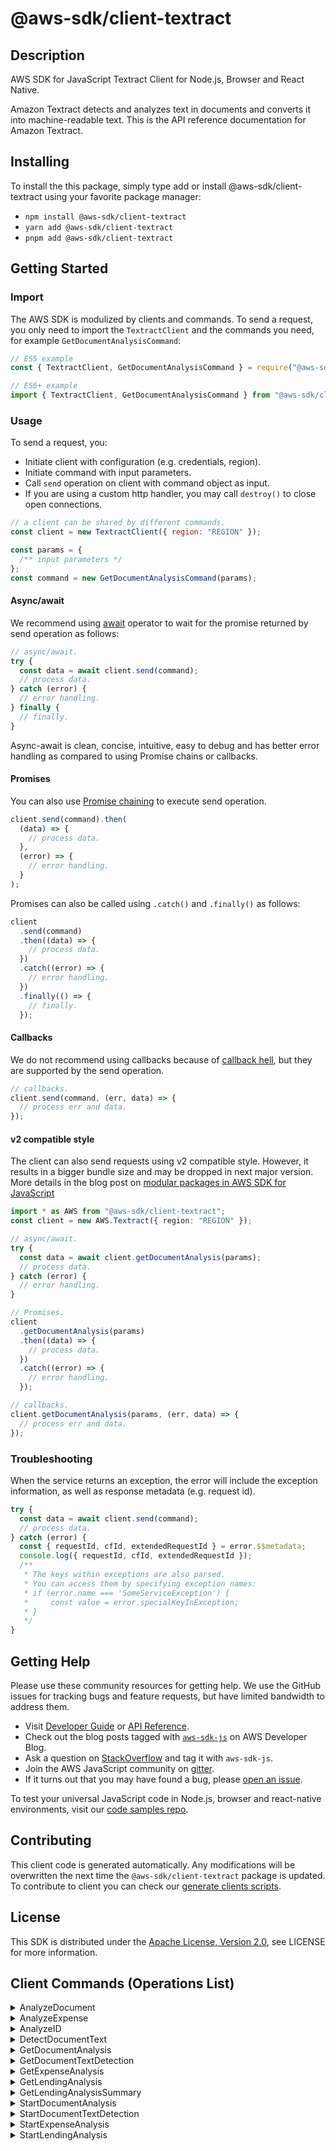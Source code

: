 <!-- generated file, do not edit directly -->

# @aws-sdk/client-textract

## Description

AWS SDK for JavaScript Textract Client for Node.js, Browser and React Native.

<p>Amazon Textract detects and analyzes text in documents and converts it
into machine-readable text. This is the API reference documentation for
Amazon Textract.</p>

## Installing

To install the this package, simply type add or install @aws-sdk/client-textract
using your favorite package manager:

- `npm install @aws-sdk/client-textract`
- `yarn add @aws-sdk/client-textract`
- `pnpm add @aws-sdk/client-textract`

## Getting Started

### Import

The AWS SDK is modulized by clients and commands.
To send a request, you only need to import the `TextractClient` and
the commands you need, for example `GetDocumentAnalysisCommand`:

```js
// ES5 example
const { TextractClient, GetDocumentAnalysisCommand } = require("@aws-sdk/client-textract");
```

```ts
// ES6+ example
import { TextractClient, GetDocumentAnalysisCommand } from "@aws-sdk/client-textract";
```

### Usage

To send a request, you:

- Initiate client with configuration (e.g. credentials, region).
- Initiate command with input parameters.
- Call `send` operation on client with command object as input.
- If you are using a custom http handler, you may call `destroy()` to close open connections.

```js
// a client can be shared by different commands.
const client = new TextractClient({ region: "REGION" });

const params = {
  /** input parameters */
};
const command = new GetDocumentAnalysisCommand(params);
```

#### Async/await

We recommend using [await](https://developer.mozilla.org/en-US/docs/Web/JavaScript/Reference/Operators/await)
operator to wait for the promise returned by send operation as follows:

```js
// async/await.
try {
  const data = await client.send(command);
  // process data.
} catch (error) {
  // error handling.
} finally {
  // finally.
}
```

Async-await is clean, concise, intuitive, easy to debug and has better error handling
as compared to using Promise chains or callbacks.

#### Promises

You can also use [Promise chaining](https://developer.mozilla.org/en-US/docs/Web/JavaScript/Guide/Using_promises#chaining)
to execute send operation.

```js
client.send(command).then(
  (data) => {
    // process data.
  },
  (error) => {
    // error handling.
  }
);
```

Promises can also be called using `.catch()` and `.finally()` as follows:

```js
client
  .send(command)
  .then((data) => {
    // process data.
  })
  .catch((error) => {
    // error handling.
  })
  .finally(() => {
    // finally.
  });
```

#### Callbacks

We do not recommend using callbacks because of [callback hell](http://callbackhell.com/),
but they are supported by the send operation.

```js
// callbacks.
client.send(command, (err, data) => {
  // process err and data.
});
```

#### v2 compatible style

The client can also send requests using v2 compatible style.
However, it results in a bigger bundle size and may be dropped in next major version. More details in the blog post
on [modular packages in AWS SDK for JavaScript](https://aws.amazon.com/blogs/developer/modular-packages-in-aws-sdk-for-javascript/)

```ts
import * as AWS from "@aws-sdk/client-textract";
const client = new AWS.Textract({ region: "REGION" });

// async/await.
try {
  const data = await client.getDocumentAnalysis(params);
  // process data.
} catch (error) {
  // error handling.
}

// Promises.
client
  .getDocumentAnalysis(params)
  .then((data) => {
    // process data.
  })
  .catch((error) => {
    // error handling.
  });

// callbacks.
client.getDocumentAnalysis(params, (err, data) => {
  // process err and data.
});
```

### Troubleshooting

When the service returns an exception, the error will include the exception information,
as well as response metadata (e.g. request id).

```js
try {
  const data = await client.send(command);
  // process data.
} catch (error) {
  const { requestId, cfId, extendedRequestId } = error.$$metadata;
  console.log({ requestId, cfId, extendedRequestId });
  /**
   * The keys within exceptions are also parsed.
   * You can access them by specifying exception names:
   * if (error.name === 'SomeServiceException') {
   *     const value = error.specialKeyInException;
   * }
   */
}
```

## Getting Help

Please use these community resources for getting help.
We use the GitHub issues for tracking bugs and feature requests, but have limited bandwidth to address them.

- Visit [Developer Guide](https://docs.aws.amazon.com/sdk-for-javascript/v3/developer-guide/welcome.html)
  or [API Reference](https://docs.aws.amazon.com/AWSJavaScriptSDK/v3/latest/index.html).
- Check out the blog posts tagged with [`aws-sdk-js`](https://aws.amazon.com/blogs/developer/tag/aws-sdk-js/)
  on AWS Developer Blog.
- Ask a question on [StackOverflow](https://stackoverflow.com/questions/tagged/aws-sdk-js) and tag it with `aws-sdk-js`.
- Join the AWS JavaScript community on [gitter](https://gitter.im/aws/aws-sdk-js-v3).
- If it turns out that you may have found a bug, please [open an issue](https://github.com/aws/aws-sdk-js-v3/issues/new/choose).

To test your universal JavaScript code in Node.js, browser and react-native environments,
visit our [code samples repo](https://github.com/aws-samples/aws-sdk-js-tests).

## Contributing

This client code is generated automatically. Any modifications will be overwritten the next time the `@aws-sdk/client-textract` package is updated.
To contribute to client you can check our [generate clients scripts](https://github.com/aws/aws-sdk-js-v3/tree/main/scripts/generate-clients).

## License

This SDK is distributed under the
[Apache License, Version 2.0](http://www.apache.org/licenses/LICENSE-2.0),
see LICENSE for more information.

## Client Commands (Operations List)

<details>
<summary>
AnalyzeDocument
</summary>

[Command API Reference](https://docs.aws.amazon.com/AWSJavaScriptSDK/v3/latest/clients/client-textract/classes/analyzedocumentcommand.html) / [Input](https://docs.aws.amazon.com/AWSJavaScriptSDK/v3/latest/clients/client-textract/interfaces/analyzedocumentcommandinput.html) / [Output](https://docs.aws.amazon.com/AWSJavaScriptSDK/v3/latest/clients/client-textract/interfaces/analyzedocumentcommandoutput.html)

</details>
<details>
<summary>
AnalyzeExpense
</summary>

[Command API Reference](https://docs.aws.amazon.com/AWSJavaScriptSDK/v3/latest/clients/client-textract/classes/analyzeexpensecommand.html) / [Input](https://docs.aws.amazon.com/AWSJavaScriptSDK/v3/latest/clients/client-textract/interfaces/analyzeexpensecommandinput.html) / [Output](https://docs.aws.amazon.com/AWSJavaScriptSDK/v3/latest/clients/client-textract/interfaces/analyzeexpensecommandoutput.html)

</details>
<details>
<summary>
AnalyzeID
</summary>

[Command API Reference](https://docs.aws.amazon.com/AWSJavaScriptSDK/v3/latest/clients/client-textract/classes/analyzeidcommand.html) / [Input](https://docs.aws.amazon.com/AWSJavaScriptSDK/v3/latest/clients/client-textract/interfaces/analyzeidcommandinput.html) / [Output](https://docs.aws.amazon.com/AWSJavaScriptSDK/v3/latest/clients/client-textract/interfaces/analyzeidcommandoutput.html)

</details>
<details>
<summary>
DetectDocumentText
</summary>

[Command API Reference](https://docs.aws.amazon.com/AWSJavaScriptSDK/v3/latest/clients/client-textract/classes/detectdocumenttextcommand.html) / [Input](https://docs.aws.amazon.com/AWSJavaScriptSDK/v3/latest/clients/client-textract/interfaces/detectdocumenttextcommandinput.html) / [Output](https://docs.aws.amazon.com/AWSJavaScriptSDK/v3/latest/clients/client-textract/interfaces/detectdocumenttextcommandoutput.html)

</details>
<details>
<summary>
GetDocumentAnalysis
</summary>

[Command API Reference](https://docs.aws.amazon.com/AWSJavaScriptSDK/v3/latest/clients/client-textract/classes/getdocumentanalysiscommand.html) / [Input](https://docs.aws.amazon.com/AWSJavaScriptSDK/v3/latest/clients/client-textract/interfaces/getdocumentanalysiscommandinput.html) / [Output](https://docs.aws.amazon.com/AWSJavaScriptSDK/v3/latest/clients/client-textract/interfaces/getdocumentanalysiscommandoutput.html)

</details>
<details>
<summary>
GetDocumentTextDetection
</summary>

[Command API Reference](https://docs.aws.amazon.com/AWSJavaScriptSDK/v3/latest/clients/client-textract/classes/getdocumenttextdetectioncommand.html) / [Input](https://docs.aws.amazon.com/AWSJavaScriptSDK/v3/latest/clients/client-textract/interfaces/getdocumenttextdetectioncommandinput.html) / [Output](https://docs.aws.amazon.com/AWSJavaScriptSDK/v3/latest/clients/client-textract/interfaces/getdocumenttextdetectioncommandoutput.html)

</details>
<details>
<summary>
GetExpenseAnalysis
</summary>

[Command API Reference](https://docs.aws.amazon.com/AWSJavaScriptSDK/v3/latest/clients/client-textract/classes/getexpenseanalysiscommand.html) / [Input](https://docs.aws.amazon.com/AWSJavaScriptSDK/v3/latest/clients/client-textract/interfaces/getexpenseanalysiscommandinput.html) / [Output](https://docs.aws.amazon.com/AWSJavaScriptSDK/v3/latest/clients/client-textract/interfaces/getexpenseanalysiscommandoutput.html)

</details>
<details>
<summary>
GetLendingAnalysis
</summary>

[Command API Reference](https://docs.aws.amazon.com/AWSJavaScriptSDK/v3/latest/clients/client-textract/classes/getlendinganalysiscommand.html) / [Input](https://docs.aws.amazon.com/AWSJavaScriptSDK/v3/latest/clients/client-textract/interfaces/getlendinganalysiscommandinput.html) / [Output](https://docs.aws.amazon.com/AWSJavaScriptSDK/v3/latest/clients/client-textract/interfaces/getlendinganalysiscommandoutput.html)

</details>
<details>
<summary>
GetLendingAnalysisSummary
</summary>

[Command API Reference](https://docs.aws.amazon.com/AWSJavaScriptSDK/v3/latest/clients/client-textract/classes/getlendinganalysissummarycommand.html) / [Input](https://docs.aws.amazon.com/AWSJavaScriptSDK/v3/latest/clients/client-textract/interfaces/getlendinganalysissummarycommandinput.html) / [Output](https://docs.aws.amazon.com/AWSJavaScriptSDK/v3/latest/clients/client-textract/interfaces/getlendinganalysissummarycommandoutput.html)

</details>
<details>
<summary>
StartDocumentAnalysis
</summary>

[Command API Reference](https://docs.aws.amazon.com/AWSJavaScriptSDK/v3/latest/clients/client-textract/classes/startdocumentanalysiscommand.html) / [Input](https://docs.aws.amazon.com/AWSJavaScriptSDK/v3/latest/clients/client-textract/interfaces/startdocumentanalysiscommandinput.html) / [Output](https://docs.aws.amazon.com/AWSJavaScriptSDK/v3/latest/clients/client-textract/interfaces/startdocumentanalysiscommandoutput.html)

</details>
<details>
<summary>
StartDocumentTextDetection
</summary>

[Command API Reference](https://docs.aws.amazon.com/AWSJavaScriptSDK/v3/latest/clients/client-textract/classes/startdocumenttextdetectioncommand.html) / [Input](https://docs.aws.amazon.com/AWSJavaScriptSDK/v3/latest/clients/client-textract/interfaces/startdocumenttextdetectioncommandinput.html) / [Output](https://docs.aws.amazon.com/AWSJavaScriptSDK/v3/latest/clients/client-textract/interfaces/startdocumenttextdetectioncommandoutput.html)

</details>
<details>
<summary>
StartExpenseAnalysis
</summary>

[Command API Reference](https://docs.aws.amazon.com/AWSJavaScriptSDK/v3/latest/clients/client-textract/classes/startexpenseanalysiscommand.html) / [Input](https://docs.aws.amazon.com/AWSJavaScriptSDK/v3/latest/clients/client-textract/interfaces/startexpenseanalysiscommandinput.html) / [Output](https://docs.aws.amazon.com/AWSJavaScriptSDK/v3/latest/clients/client-textract/interfaces/startexpenseanalysiscommandoutput.html)

</details>
<details>
<summary>
StartLendingAnalysis
</summary>

[Command API Reference](https://docs.aws.amazon.com/AWSJavaScriptSDK/v3/latest/clients/client-textract/classes/startlendinganalysiscommand.html) / [Input](https://docs.aws.amazon.com/AWSJavaScriptSDK/v3/latest/clients/client-textract/interfaces/startlendinganalysiscommandinput.html) / [Output](https://docs.aws.amazon.com/AWSJavaScriptSDK/v3/latest/clients/client-textract/interfaces/startlendinganalysiscommandoutput.html)

</details>
